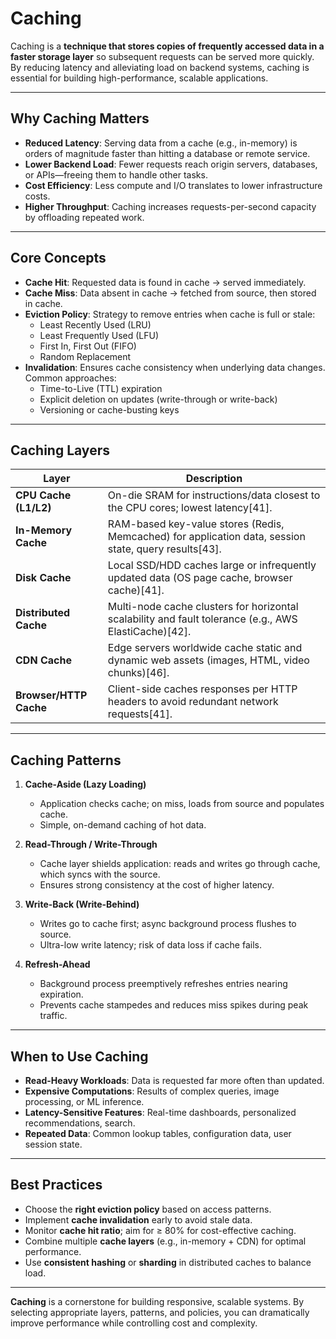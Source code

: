 # Caching

Caching is a **technique that stores copies of frequently accessed data in a faster storage layer** so subsequent requests can be served more quickly. By reducing latency and alleviating load on backend systems, caching is essential for building high-performance, scalable applications.

---

## Why Caching Matters

- **Reduced Latency**: Serving data from a cache (e.g., in-memory) is orders of magnitude faster than hitting a database or remote service.  
- **Lower Backend Load**: Fewer requests reach origin servers, databases, or APIs—freeing them to handle other tasks.  
- **Cost Efficiency**: Less compute and I/O translates to lower infrastructure costs.  
- **Higher Throughput**: Caching increases requests-per-second capacity by offloading repeated work.

---

## Core Concepts

- **Cache Hit**: Requested data is found in cache → served immediately.  
- **Cache Miss**: Data absent in cache → fetched from source, then stored in cache.  
- **Eviction Policy**: Strategy to remove entries when cache is full or stale:
  - Least Recently Used (LRU)
  - Least Frequently Used (LFU)
  - First In, First Out (FIFO)
  - Random Replacement  
- **Invalidation**: Ensures cache consistency when underlying data changes. Common approaches:
  - Time-to-Live (TTL) expiration
  - Explicit deletion on updates (write-through or write-back)
  - Versioning or cache-busting keys  

---

## Caching Layers

| Layer                | Description                                                                                      |
|----------------------|--------------------------------------------------------------------------------------------------|
| **CPU Cache (L1/L2)**   | On-die SRAM for instructions/data closest to the CPU cores; lowest latency[41].                   |
| **In-Memory Cache**     | RAM-based key-value stores (Redis, Memcached) for application data, session state, query results[43]. |
| **Disk Cache**          | Local SSD/HDD caches large or infrequently updated data (OS page cache, browser cache)[41].         |
| **Distributed Cache**   | Multi-node cache clusters for horizontal scalability and fault tolerance (e.g., AWS ElastiCache)[42]. |
| **CDN Cache**           | Edge servers worldwide cache static and dynamic web assets (images, HTML, video chunks)[46].         |
| **Browser/HTTP Cache**  | Client-side caches responses per HTTP headers to avoid redundant network requests[41].               |

---

## Caching Patterns

1. **Cache-Aside (Lazy Loading)**  
   - Application checks cache; on miss, loads from source and populates cache.  
   - Simple, on-demand caching of hot data.

2. **Read-Through / Write-Through**  
   - Cache layer shields application: reads and writes go through cache, which syncs with the source.  
   - Ensures strong consistency at the cost of higher latency.

3. **Write-Back (Write-Behind)**  
   - Writes go to cache first; async background process flushes to source.  
   - Ultra-low write latency; risk of data loss if cache fails.

4. **Refresh-Ahead**  
   - Background process preemptively refreshes entries nearing expiration.  
   - Prevents cache stampedes and reduces miss spikes during peak traffic.

---

## When to Use Caching

- **Read-Heavy Workloads**: Data is requested far more often than updated.  
- **Expensive Computations**: Results of complex queries, image processing, or ML inference.  
- **Latency-Sensitive Features**: Real-time dashboards, personalized recommendations, search.  
- **Repeated Data**: Common lookup tables, configuration data, user session state.

---

## Best Practices

- Choose the **right eviction policy** based on access patterns.  
- Implement **cache invalidation** early to avoid stale data.  
- Monitor **cache hit ratio**; aim for ≥ 80% for cost-effective caching.  
- Combine multiple **cache layers** (e.g., in-memory + CDN) for optimal performance.  
- Use **consistent hashing** or **sharding** in distributed caches to balance load.

---

**Caching** is a cornerstone for building responsive, scalable systems. By selecting appropriate layers, patterns, and policies, you can dramatically improve performance while controlling cost and complexity.

